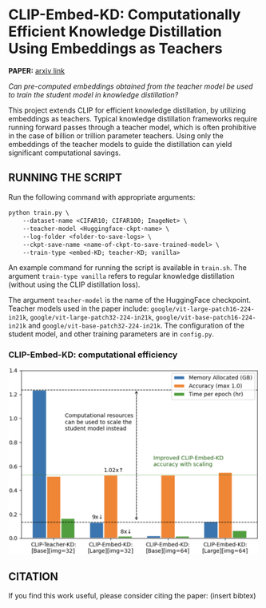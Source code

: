 # CLIP-Embed-KD: Computationally Efficient Knowledge Distillation Using Embeddings as Teachers

**PAPER:** [arxiv link]()

*Can pre-computed embeddings obtained from the teacher model be used to train the student model in knowledge distillation?*

This project extends CLIP for efficient knowledge distillation, by utilizing embeddings as teachers. Typical knowledge distillation frameworks require running forward passes through a teacher model, which is often prohibitive in the case of billion or trillion parameter teachers. Using only the embeddings of the teacher models to guide the distillation can yield significant computational savings.

## RUNNING THE SCRIPT
Run the following command with appropriate arguments:

```
python train.py \
	--dataset-name <CIFAR10; CIFAR100; ImageNet> \
	--teacher-model <Huggingface-ckpt-name> \
	--log-folder <folder-to-save-logs> \
	--ckpt-save-name <name-of-ckpt-to-save-trained-model> \
	--train-type <embed-KD; teacher-KD; vanilla>
```

An example command for running the script is available in `train.sh`. The argument `train-type vanilla` refers to regular knowledge distillation (without using the CLIP distillation loss).

The argument `teacher-model` is the name of the HuggingFace checkpoint. Teacher models used in the paper include: `google/vit-large-patch16-224-in21k`, `google/vit-large-patch32-224-in21k`, `google/vit-base-patch16-224-in21k` and `google/vit-base-patch32-224-in21k`. The configuration of the student model, and other training parameters are in `config.py`.

### CLIP-Embed-KD: computational efficiency

<img src="comp_resources.png" width="500">

## CITATION
If you find this work useful, please consider citing the paper: (insert bibtex)
